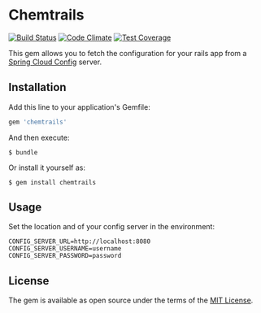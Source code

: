 # Chemtrails

[![Build Status](https://travis-ci.org/pivotal/chemtrails.svg?branch=master)](https://travis-ci.org/pivotal/chemtrails)
[![Code Climate](https://codeclimate.com/github/pivotal/chemtrails/badges/gpa.svg)](https://codeclimate.com/github/pivotal/chemtrails)
[![Test Coverage](https://codeclimate.com/github/pivotal/chemtrails/badges/coverage.svg)](https://codeclimate.com/github/pivotal/chemtrails/coverage)

This gem allows you to fetch the configuration for your rails app from a [Spring Cloud Config](http://cloud.spring.io/spring-cloud-config) server. 

## Installation

Add this line to your application's Gemfile:

```ruby
gem 'chemtrails'
```

And then execute:

    $ bundle

Or install it yourself as:

    $ gem install chemtrails

## Usage

Set the location and of your config server in the environment:

```
CONFIG_SERVER_URL=http://localhost:8080
CONFIG_SERVER_USERNAME=username
CONFIG_SERVER_PASSWORD=password
```

## License

The gem is available as open source under the terms of the [MIT License](http://opensource.org/licenses/MIT).
